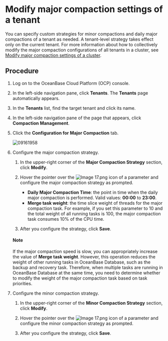 # Modify major compaction settings of a tenant

You can specify custom strategies for minor compactions and daily major compactions of a tenant as needed.
A tenant-level strategy takes effect only on the current tenant. For more information about how to collectively modify the major compaction configurations of all tenants in a cluster, see [Modify major compaction settings of a cluster](../../600.cluster-functions/1100.manage-cluster-merge/100.cluster-merge-configuration.md).

## Procedure

1. Log on to the OceanBase Cloud Platform (OCP) console.

2. In the left-side navigation pane, click **Tenants**.
   The **Tenants** page automatically appears.

3. In the **Tenants** list, find the target tenant and click its name.

4. In the left-side navigation pane of the page that appears, click **Compaction Management**.

5. Click the **Configuration for Major Compaction** tab.

   ![09161958](https://obbusiness-private.oss-cn-shanghai.aliyuncs.com/doc/img/ocp/%E7%A7%9F%E6%88%B7%E5%90%88%E5%B9%B6.png)

6. Configure the major compaction strategy.

   1. In the upper-right corner of the **Major Compaction Strategy** section, click **Modify**.

   2. Hover the pointer over the ![Image 17.png](https://help-static-aliyun-doc.aliyuncs.com/assets/img/zh-CN/8048190061/p168332.png "Image 17.png") icon of a parameter and configure the major compaction strategy as prompted.

      * **Daily Major Compaction Time**: the point in time when the daily major compaction is performed. Valid values: **00:00** to **23:00**.
      * **Merge task weight**: the time slice weight of threads for the major compaction task. For example, if you set this parameter to 10 and the total weight of all running tasks is 100, the major compaction task consumes 10% of the CPU time.

   3. After you configure the strategy, click **Save**.

    <main id="notice" type='explain'>
    <h4>Note</h4>
    <p>If the major compaction speed is slow, you can appropriately increase the value of <strong>Merge task weight</strong>. However, this operation reduces the weight of other running tasks in OceanBase Database, such as the backup and recovery task. Therefore, when multiple tasks are running in OceanBase Database at the same time, you need to determine whether to modify the weight of the major compaction task based on task priorities.</p>
    </main>

7. Configure the minor compaction strategy.

   1. In the upper-right corner of the **Minor Compaction Strategy** section, click **Modify**.

   2. Hover the pointer over the ![Image 17.png](https://help-static-aliyun-doc.aliyuncs.com/assets/img/zh-CN/8048190061/p168332.png "Image 17.png") icon of a parameter and configure the minor compaction strategy as prompted.

   3. After you configure the strategy, click **Save**.
